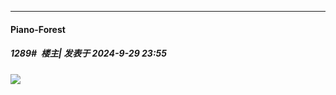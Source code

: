 ﻿
*****

####  Piano-Forest  
##### 1289#         楼主| 发表于 2024-9-29 23:55

<img src="https://p.sda1.dev/19/22f1ec6dd0e124018d236fefb2c218d2/005Rngazly1hu50cb4tj8j31sf2l8u0h.jpg" referrerpolicy="no-referrer">

